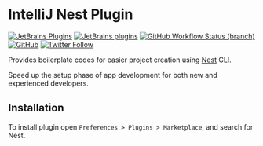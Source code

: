 # IntelliJ Nest Plugin

[![JetBrains Plugins](https://img.shields.io/jetbrains/plugin/v/18744-nest)](https://plugins.jetbrains.com/plugin/18744-nest)
[![JetBrains plugins](https://img.shields.io/jetbrains/plugin/d/18744-nest)](https://plugins.jetbrains.com/plugin/18744-nest/versions)
[![GitHub Workflow Status (branch)](https://img.shields.io/github/actions/workflow/status/nekofar/intellij-nestjs/build.yml?branch=master)](https://github.com/nekofar/intellij-nestjs/actions/workflows/build.yml)
[![GitHub](https://img.shields.io/github/license/nekofar/intellij-nestjs)](https://github.com/nekofar/intellij-nestjs/blob/master/LICENSE)
[![Twitter Follow](https://img.shields.io/twitter/follow/nekofar?style=flat)](https://twitter.com/nekofar)

<!-- Plugin description -->
Provides boilerplate codes for easier project creation using [Nest](https://nestjs.com) CLI.

Speed up the setup phase of app development for both new and experienced developers.
<!-- Plugin description end -->

## Installation

To install plugin open `Preferences > Plugins > Marketplace`, and search for Nest.